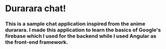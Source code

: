 <h1> Durarara chat! </h1>
<h3> This is a sample chat application inspired from the anime durarara. I made this application to learn the basics of Google's firebase which I used for the backend while I used Angular as the front-end framework. </h3>
